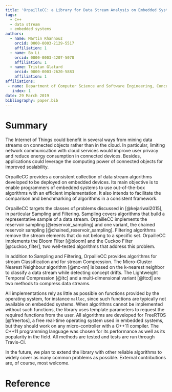 ```yaml
---
title: 'OrpailleCC: a Library for Data Stream Analysis on Embedded Systems'
tags:
  - C++
  - data stream
  - embedded systems
authors:
  - name: Martin Khannouz
    orcid: 0000-0003-2129-5517
    affiliation: 1
  - name: Bo Li
    orcid: 0000-0003-4207-5070 
    affiliation: 1
  - name: Tristan Glatard
    orcid: 0000-0003-2620-5883
    affiliation: 1
affiliations:
 - name: Department of Computer Science and Software Engineering, Concordia University, Montreal, Canada
   index: 1
date: 29 March 2019
bibliography: paper.bib
---
```


# Summary

The Internet of Things could benefit in several ways from mining data 
streams on connected objects rather than in the cloud. In particular, 
limiting network communication with cloud services would improve user 
privacy and reduce energy consumption in connected devices. Besides, 
applications could leverage the computing power of connected objects 
for improved scalability.

OrpailleCC provides a consistent collection of data stream algorithms 
developed to be deployed on embedded devices. Its main objective
is to enable programmers of embedded systems to use 
out-of-the-box algorithms with an efficient implementation. It also 
intends to facilitate the comparison and benchmarking of algorithms in a 
consistent framework.

OrpailleCC targets the classes of problems discussed in [@kejariwal2015],
 in particular Sampling and 
Filtering. Sampling covers algorithms that 
build a representative sample of a
data stream. OrpailleCC implements the reservoir
sampling [@reservoir_sampling] and one variant, the chained reservoir
sampling [@chained_reservoir_sampling]. Filtering algorithms
remove the stream elements that do not belong to a specific set.
OrpailleCC implements the Bloom Filter [@bloom] and the Cuckoo
Filter [@cuckoo_filter], two well-tested algorithms that address this
problem.

In addition to Sampling and Filtering, OrpailleCC
provides algorithms for stream Classification and for stream Compression. The 
Micro-Cluster Nearest Neighbour algorithm [@mc-nn] is based on the 
k-nearest neighbor to classify a data stream while detecting concept 
drifts. The Lightweight Temporal Compression [@ltc] and a 
multi-dimensional variant [@ltcd] are two methods to compress data 
streams.

All implementations rely as little as possible on functions provided by the 
operating system, for instance `malloc`, since such functions are typically
not available on embedded systems. When algorithms cannot be
implemented without such functions, the library uses template parameters to 
request the required functions from the user.  All algorithms are 
developed for FreeRTOS [@freertos], a free real-time operating 
system used in embedded systems, but they should work on any 
micro-controller with a C++11 compiler. The C++11 programming language 
was chosen for its performance as well as its popularity in the 
field. All methods are tested and tests are run through Travis-CI.

In the future, we plan to extend the library with other reliable 
algorithms to widely cover as many common problems as possible.
External contributions are, of course, most welcome.

# Reference
